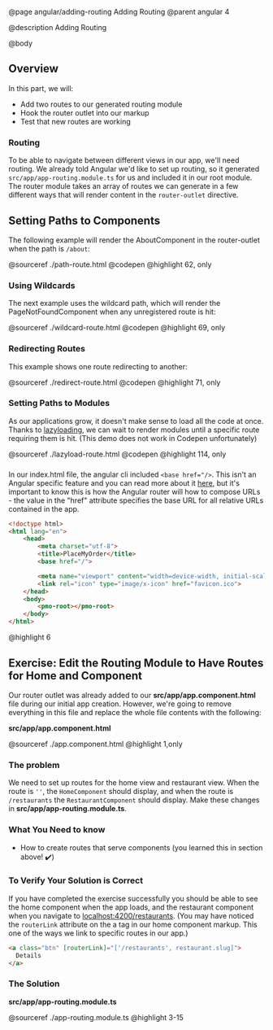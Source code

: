@page angular/adding-routing Adding Routing
@parent angular 4

@description Adding Routing

@body

## Overview

In this part, we will:

- Add two routes to our generated routing module
- Hook the router outlet into our markup
- Test that new routes are working

### Routing

To be able to navigate between different views in our app, we'll need routing. We already told Angular we'd like to set up routing, so it generated `src/app/app-routing.module.ts` for us and included it in our root module. The router module takes an array of routes we can generate in a few different ways that will render content in the `router-outlet` directive.

## Setting Paths to Components

The following example will render the AboutComponent in the router-outlet when the path is `/about`:

@sourceref ./path-route.html
@codepen
@highlight 62, only

### Using Wildcards

The next example uses the wildcard path, which will render the PageNotFoundComponent when any unregistered route is hit:

@sourceref ./wildcard-route.html
@codepen
@highlight 69, only

### Redirecting Routes

This example shows one route redirecting to another:

@sourceref ./redirect-route.html
@codepen
@highlight 71, only

### Setting Paths to Modules

As our applications grow, it doesn't make sense to load all the code at once. Thanks to <a href="https://angular.io/guide/lazy-loading-ngmodules" target="_blank">lazyloading</a>, we can wait to render modules until a specific route requiring them is hit. (This demo does not work in Codepen unfortunately)

@sourceref ./lazyload-route.html
@codepen
@highlight 114, only

### <base-href>

In our index.html file, the angular cli included `<base href="/>`. This isn't an Angular specific feature and you can read more about it <a href="https://developer.mozilla.org/en-US/docs/Web/HTML/Element/base" target="_blank">here</a>, but it's important to know this is how the Angular router will how to compose URLs - the value in the "href" attribute specifies the base URL for all relative URLs contained in the app.

```html
<!doctype html>
<html lang="en">
    <head>
        <meta charset="utf-8">
        <title>PlaceMyOrder</title>
        <base href="/">

        <meta name="viewport" content="width=device-width, initial-scale=1">
        <link rel="icon" type="image/x-icon" href="favicon.ico">
    </head>
    <body>
        <pmo-root></pmo-root>
    </body>
</html>
```
@highlight 6

## Exercise: Edit the Routing Module to Have Routes for Home and Component

Our router outlet was already added to our __src/app/app.component.html__ file during our initial app creation. However, we're going to remove everything in this file and replace the whole file contents with the following:

__src/app/app.component.html__

@sourceref ./app.component.html
@highlight 1,only

### The problem

We need to set up routes for the home view and restaurant view. When the route is `''`, the `HomeComponent` should display, and when the route is `/restaurants` the `RestaurantComponent` should display. Make these changes in __src/app/app-routing.module.ts__.

### What You Need to know

- How to create routes that serve components (you learned this in section above! ✔️)

### To Verify Your Solution is Correct

If you have completed the exercise successfully you should be able to see the home component when the app loads, and the restaurant component when you navigate to <a href="http://localhost:4200/restaurants" target="\_blank">localhost:4200/restaurants</a>. (You may have noticed the ```routerLink``` attribute on the a tag in our home component markup. This one of the ways we link to specific routes in our app.)

```html
<a class="btn" [routerLink]="['/restaurants', restaurant.slug]">
  Details
</a>
```

### The Solution

__src/app/app-routing.module.ts__

@sourceref ./app-routing.module.ts
@highlight 3-15